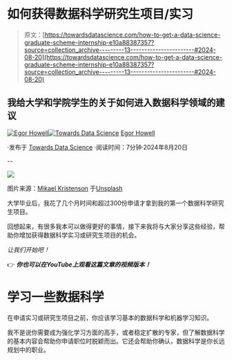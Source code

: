 # 如何获得数据科学研究生项目/实习

> 原文：[https://towardsdatascience.com/how-to-get-a-data-science-graduate-scheme-internship-e10a88387357?source=collection_archive---------13-----------------------#2024-08-20](https://towardsdatascience.com/how-to-get-a-data-science-graduate-scheme-internship-e10a88387357?source=collection_archive---------13-----------------------#2024-08-20)

## 我给大学和学院学生的关于如何进入数据科学领域的建议

[](https://medium.com/@egorhowell?source=post_page---byline--e10a88387357--------------------------------)[![Egor Howell](../Images/1f796e828f1625440467d01dcc3e40cd.png)](https://medium.com/@egorhowell?source=post_page---byline--e10a88387357--------------------------------)[](https://towardsdatascience.com/?source=post_page---byline--e10a88387357--------------------------------)[![Towards Data Science](../Images/a6ff2676ffcc0c7aad8aaf1d79379785.png)](https://towardsdatascience.com/?source=post_page---byline--e10a88387357--------------------------------) [Egor Howell](https://medium.com/@egorhowell?source=post_page---byline--e10a88387357--------------------------------)

·发布于 [Towards Data Science](https://towardsdatascience.com/?source=post_page---byline--e10a88387357--------------------------------) ·阅读时间：7分钟·2024年8月20日

--

![](../Images/b0825b9635a06a1e4805096b066d7fa6.png)

图片来源：[Mikael Kristenson](https://unsplash.com/@mikael_k?utm_source=medium&utm_medium=referral) 于[Unsplash](https://unsplash.com/?utm_source=medium&utm_medium=referral)

大学毕业后，我花了几个月时间和超过300份申请才拿到我的第一个数据科学研究生项目。

回想起来，有很多我本可以做得更好的事情，接下来我将与大家分享这些经验，帮助你增加获得数据科学实习或研究生项目的机会。

*让我们开始吧！*

👉 ***你也可以在YouTube上观看这篇文章的视频版本！***

# 学习一些数据科学

在申请实习或研究生项目之前，你应该学习基本的数据科学和机器学习知识。

我不是说你需要成为强化学习方面的高手，或者稳定扩散的专家，但了解数据科学的基本内容会帮助你申请职位时脱颖而出。它还会帮助你确认，数据科学是你长远规划中的职业。
